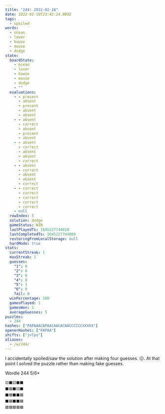 ```yaml
---
title: "244: 2022-02-18"
date: 2022-02-18T23:42:24.009Z
tags:
  - spoiled
words:
  - ocean
  - lover
  - bowie
  - mouse
  - dodge
state:
  boardState:
    - ocean
    - lover
    - bowie
    - mouse
    - dodge
    - ""
  evaluations:
    - - present
      - absent
      - present
      - absent
      - absent
    - - absent
      - correct
      - absent
      - present
      - absent
    - - absent
      - correct
      - absent
      - absent
      - correct
    - - absent
      - correct
      - absent
      - absent
      - correct
    - - correct
      - correct
      - correct
      - correct
      - correct
    - null
  rowIndex: 5
  solution: dodge
  gameStatus: WIN
  lastPlayedTs: 1645227744010
  lastCompletedTs: 1645227744009
  restoringFromLocalStorage: null
  hardMode: true
stats:
  currentStreak: 1
  maxStreak: 1
  guesses:
    "1": 0
    "2": 0
    "3": 0
    "4": 0
    "5": 1
    "6": 0
    fail: 0
  winPercentage: 100
  gamesPlayed: 1
  gamesWon: 1
  averageGuesses: 5
puzzles:
  - 244
hashes: ["PAPAAACAPAACAACACAACCCCCCXXXXX"]
openerHashes: ["PAPAA"]
shifts: ["jvlpo"]
aliases:
  - /w/244/
---
```


<!-- more -->

I accidentally spoiled/saw the solution after making four guesses. 😖. At that point I solved the puzzle rather than making fake guesses.

Wordle 244 5/6*

```
🟨⬛🟨⬛⬛
⬛🟩⬛🟨⬛
⬛🟩⬛⬛🟩
⬛🟩⬛⬛🟩
🟩🟩🟩🟩🟩
```

